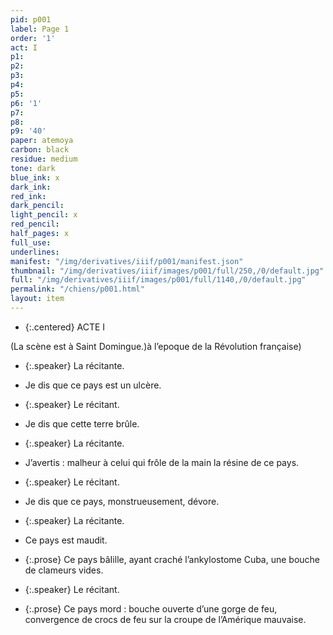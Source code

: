 ```yaml
---
pid: p001
label: Page 1
order: '1'
act: I
p1: 
p2: 
p3: 
p4: 
p5: 
p6: '1'
p7: 
p8: 
p9: '40'
paper: atemoya
carbon: black
residue: medium
tone: dark
blue_ink: x
dark_ink: 
red_ink: 
dark_pencil: 
light_pencil: x
red_pencil: 
half_pages: x
full_use: 
underlines: 
manifest: "/img/derivatives/iiif/p001/manifest.json"
thumbnail: "/img/derivatives/iiif/images/p001/full/250,/0/default.jpg"
full: "/img/derivatives/iiif/images/p001/full/1140,/0/default.jpg"
permalink: "/chiens/p001.html"
layout: item
---
```



- {:.centered} ACTE I


<span class="add light-pencil inline">(</span>La scène est à Saint Domingue<span class="delete write-over">.</span><span class="delete write-over"><span class="add light-pencil superimposed">)</span></span><span class="add blue-ink superimposed">à&nbsp;</span><span class="add blue-ink inline">l’epoque de la Révolution française)</span>



- {:.speaker} La récitante.

- Je dis que ce pays est un ulcère.


- {:.speaker} Le récitant.

- Je dis que cette terre brûle.


- {:.speaker} La récitante.

- J’avertis&nbsp;: malheur à celui qui frôle de la main la résine de ce pays.


- {:.speaker} Le récitant.

- Je dis que ce pays, monstrueusement, dévore.


- {:.speaker} La récitante.

- Ce pays est maudit.
- {:.prose} Ce pays ba<span class="add blue-ink accent">̂</span><span class="delete write-over">I</span><span class="add blue-ink  above-partial">i</span>lle, ayant craché l’ankylostome Cuba, une bouche de clameurs vides.


- {:.speaker} Le récitant.

- {:.prose} Ce pays mord&nbsp;: bouche ouverte d’une gorge de feu, convergence de crocs de feu sur la croupe de l’Amérique mauvaise.



